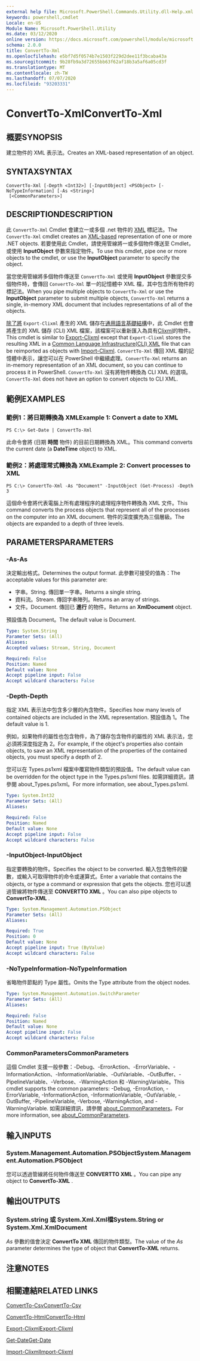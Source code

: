 ```yaml
---
external help file: Microsoft.PowerShell.Commands.Utility.dll-Help.xml
keywords: powershell,cmdlet
Locale: en-US
Module Name: Microsoft.PowerShell.Utility
ms.date: 03/12/2020
online version: https://docs.microsoft.com/powershell/module/microsoft.powershell.utility/convertto-xml?view=powershell-5.1&WT.mc_id=ps-gethelp
schema: 2.0.0
title: ConvertTo-Xml
ms.openlocfilehash: e5bf7d5f0574b7e1503f229d2dee11f3bcaba43a
ms.sourcegitcommit: 9b28fb9a3d72655bb63f62af18b3a5af6a05cd3f
ms.translationtype: MT
ms.contentlocale: zh-TW
ms.lasthandoff: 07/07/2020
ms.locfileid: "93203331"
---
```

# <span data-ttu-id="70edf-103">ConvertTo-Xml</span><span class="sxs-lookup"><span data-stu-id="70edf-103">ConvertTo-Xml</span></span>

## <span data-ttu-id="70edf-104">概要</span><span class="sxs-lookup"><span data-stu-id="70edf-104">SYNOPSIS</span></span>
<span data-ttu-id="70edf-105">建立物件的 XML 表示法。</span><span class="sxs-lookup"><span data-stu-id="70edf-105">Creates an XML-based representation of an object.</span></span>

## <span data-ttu-id="70edf-106">SYNTAX</span><span class="sxs-lookup"><span data-stu-id="70edf-106">SYNTAX</span></span>

```
ConvertTo-Xml [-Depth <Int32>] [-InputObject] <PSObject> [-NoTypeInformation] [-As <String>]
 [<CommonParameters>]
```

## <span data-ttu-id="70edf-107">DESCRIPTION</span><span class="sxs-lookup"><span data-stu-id="70edf-107">DESCRIPTION</span></span>

<span data-ttu-id="70edf-108">此 `ConvertTo-Xml` Cmdlet 會建立一或多個 .net 物件的 [XML](/dotnet/api/system.xml.xmldocument) 標記法。</span><span class="sxs-lookup"><span data-stu-id="70edf-108">The `ConvertTo-Xml` cmdlet creates an [XML-based](/dotnet/api/system.xml.xmldocument) representation of one or more .NET objects.</span></span> <span data-ttu-id="70edf-109">若要使用此 Cmdlet，請使用管線將一或多個物件傳送至 Cmdlet，或使用 **InputObject** 參數來指定物件。</span><span class="sxs-lookup"><span data-stu-id="70edf-109">To use this cmdlet, pipe one or more objects to the cmdlet, or use the **InputObject** parameter to specify the object.</span></span>

<span data-ttu-id="70edf-110">當您使用管線將多個物件傳送至 `ConvertTo-Xml` 或使用 **InputObject** 參數提交多個物件時，會傳回 `ConvertTo-Xml` 單一的記憶體中 XML 檔，其中包含所有物件的標記法。</span><span class="sxs-lookup"><span data-stu-id="70edf-110">When you pipe multiple objects to `ConvertTo-Xml` or use the **InputObject** parameter to submit multiple objects, `ConvertTo-Xml` returns a single, in-memory XML document that includes representations of all of the objects.</span></span>

<span data-ttu-id="70edf-111">[除了將](./Export-Clixml.md) `Export-Clixml` 產生的 XML 儲存在[通用語言基礎結構](https://www.ecma-international.org/publications/standards/Ecma-335.htm)中，此 Cmdlet 也會將產生的 XML 儲存 (CLI) XML 檔案，該檔案可以重新匯入為具有[Clixml](./Import-Clixml.md)的物件。</span><span class="sxs-lookup"><span data-stu-id="70edf-111">This cmdlet is similar to [Export-Clixml](./Export-Clixml.md) except that `Export-Clixml` stores the resulting XML in a [Common Language Infrastructure(CLI) XML](https://www.ecma-international.org/publications/standards/Ecma-335.htm) file that can be reimported as objects with [Import-Clixml](./Import-Clixml.md).</span></span> <span data-ttu-id="70edf-112">`ConvertTo-Xml` 傳回 XML 檔的記憶體中表示，讓您可以在 PowerShell 中繼續處理。</span><span class="sxs-lookup"><span data-stu-id="70edf-112">`ConvertTo-Xml` returns an in-memory representation of an XML document, so you can continue to process it in PowerShell.</span></span> <span data-ttu-id="70edf-113">`ConvertTo-Xml` 沒有將物件轉換為 CLI XML 的選項。</span><span class="sxs-lookup"><span data-stu-id="70edf-113">`ConvertTo-Xml` does not have an option to convert objects to CLI XML.</span></span>

## <span data-ttu-id="70edf-114">範例</span><span class="sxs-lookup"><span data-stu-id="70edf-114">EXAMPLES</span></span>

### <span data-ttu-id="70edf-115">範例1：將日期轉換為 XML</span><span class="sxs-lookup"><span data-stu-id="70edf-115">Example 1: Convert a date to XML</span></span>

```
PS C:\> Get-Date | ConvertTo-Xml
```

<span data-ttu-id="70edf-116">此命令會將 (日期 **時間** 物件) 的目前日期轉換為 XML。</span><span class="sxs-lookup"><span data-stu-id="70edf-116">This command converts the current date (a **DateTime** object) to XML.</span></span>

### <span data-ttu-id="70edf-117">範例2：將處理常式轉換為 XML</span><span class="sxs-lookup"><span data-stu-id="70edf-117">Example 2: Convert processes to XML</span></span>

```
PS C:\> ConvertTo-Xml -As "Document" -InputObject (Get-Process) -Depth 3
```

<span data-ttu-id="70edf-118">這個命令會將代表電腦上所有處理程序的處理程序物件轉換為 XML 文件。</span><span class="sxs-lookup"><span data-stu-id="70edf-118">This command converts the process objects that represent all of the processes on the computer into an XML document.</span></span> <span data-ttu-id="70edf-119">物件的深度擴充為三個層級。</span><span class="sxs-lookup"><span data-stu-id="70edf-119">The objects are expanded to a depth of three levels.</span></span>

## <span data-ttu-id="70edf-120">PARAMETERS</span><span class="sxs-lookup"><span data-stu-id="70edf-120">PARAMETERS</span></span>

### <span data-ttu-id="70edf-121">-As</span><span class="sxs-lookup"><span data-stu-id="70edf-121">-As</span></span>

<span data-ttu-id="70edf-122">決定輸出格式。</span><span class="sxs-lookup"><span data-stu-id="70edf-122">Determines the output format.</span></span>
<span data-ttu-id="70edf-123">此參數可接受的值為：</span><span class="sxs-lookup"><span data-stu-id="70edf-123">The acceptable values for this parameter are:</span></span>

- <span data-ttu-id="70edf-124">字串。</span><span class="sxs-lookup"><span data-stu-id="70edf-124">String.</span></span>
<span data-ttu-id="70edf-125">傳回單一字串。</span><span class="sxs-lookup"><span data-stu-id="70edf-125">Returns a single string.</span></span>
- <span data-ttu-id="70edf-126">資料流。</span><span class="sxs-lookup"><span data-stu-id="70edf-126">Stream.</span></span>
<span data-ttu-id="70edf-127">傳回字串陣列。</span><span class="sxs-lookup"><span data-stu-id="70edf-127">Returns an array of strings.</span></span>
- <span data-ttu-id="70edf-128">文件。</span><span class="sxs-lookup"><span data-stu-id="70edf-128">Document.</span></span>
<span data-ttu-id="70edf-129">傳回已 **進行** 的物件。</span><span class="sxs-lookup"><span data-stu-id="70edf-129">Returns an **XmlDocument** object.</span></span>

<span data-ttu-id="70edf-130">預設值為 Document。</span><span class="sxs-lookup"><span data-stu-id="70edf-130">The default value is Document.</span></span>

```yaml
Type: System.String
Parameter Sets: (All)
Aliases:
Accepted values: Stream, String, Document

Required: False
Position: Named
Default value: None
Accept pipeline input: False
Accept wildcard characters: False
```

### <span data-ttu-id="70edf-131">-Depth</span><span class="sxs-lookup"><span data-stu-id="70edf-131">-Depth</span></span>

<span data-ttu-id="70edf-132">指定 XML 表示法中包含多少層的內含物件。</span><span class="sxs-lookup"><span data-stu-id="70edf-132">Specifies how many levels of contained objects are included in the XML representation.</span></span> <span data-ttu-id="70edf-133">預設值為 1。</span><span class="sxs-lookup"><span data-stu-id="70edf-133">The default value is 1.</span></span>

<span data-ttu-id="70edf-134">例如，如果物件的屬性也包含物件，為了儲存包含物件的屬性的 XML 表示法，您必須將深度指定為 2。</span><span class="sxs-lookup"><span data-stu-id="70edf-134">For example, if the object's properties also contain objects, to save an XML representation of the properties of the contained objects, you must specify a depth of 2.</span></span>

<span data-ttu-id="70edf-135">您可以在 Types.ps1xml 檔案中覆寫物件類型的預設值。</span><span class="sxs-lookup"><span data-stu-id="70edf-135">The default value can be overridden for the object type in the Types.ps1xml files.</span></span> <span data-ttu-id="70edf-136">如需詳細資訊，請參閱 about_Types.ps1xml。</span><span class="sxs-lookup"><span data-stu-id="70edf-136">For more information, see about_Types.ps1xml.</span></span>

```yaml
Type: System.Int32
Parameter Sets: (All)
Aliases:

Required: False
Position: Named
Default value: None
Accept pipeline input: False
Accept wildcard characters: False
```

### <span data-ttu-id="70edf-137">-InputObject</span><span class="sxs-lookup"><span data-stu-id="70edf-137">-InputObject</span></span>

<span data-ttu-id="70edf-138">指定要轉換的物件。</span><span class="sxs-lookup"><span data-stu-id="70edf-138">Specifies the object to be converted.</span></span> <span data-ttu-id="70edf-139">輸入包含物件的變數，或輸入可取得物件的命令或運算式。</span><span class="sxs-lookup"><span data-stu-id="70edf-139">Enter a variable that contains the objects, or type a command or expression that gets the objects.</span></span> <span data-ttu-id="70edf-140">您也可以透過管線將物件傳送至 **CONVERTTO XML** 。</span><span class="sxs-lookup"><span data-stu-id="70edf-140">You can also pipe objects to **ConvertTo-XML** .</span></span>

```yaml
Type: System.Management.Automation.PSObject
Parameter Sets: (All)
Aliases:

Required: True
Position: 0
Default value: None
Accept pipeline input: True (ByValue)
Accept wildcard characters: False
```

### <span data-ttu-id="70edf-141">-NoTypeInformation</span><span class="sxs-lookup"><span data-stu-id="70edf-141">-NoTypeInformation</span></span>

<span data-ttu-id="70edf-142">省略物件節點的 Type 屬性。</span><span class="sxs-lookup"><span data-stu-id="70edf-142">Omits the Type attribute from the object nodes.</span></span>

```yaml
Type: System.Management.Automation.SwitchParameter
Parameter Sets: (All)
Aliases:

Required: False
Position: Named
Default value: None
Accept pipeline input: False
Accept wildcard characters: False
```

### <span data-ttu-id="70edf-143">CommonParameters</span><span class="sxs-lookup"><span data-stu-id="70edf-143">CommonParameters</span></span>

<span data-ttu-id="70edf-144">這個 Cmdlet 支援一般參數：-Debug、-ErrorAction、-ErrorVariable、-InformationAction、-InformationVariable、-OutVariable、-OutBuffer、-PipelineVariable、-Verbose、-WarningAction 和 -WarningVariable。</span><span class="sxs-lookup"><span data-stu-id="70edf-144">This cmdlet supports the common parameters: -Debug, -ErrorAction, -ErrorVariable, -InformationAction, -InformationVariable, -OutVariable, -OutBuffer, -PipelineVariable, -Verbose, -WarningAction, and -WarningVariable.</span></span> <span data-ttu-id="70edf-145">如需詳細資訊，請參閱 [about_CommonParameters](https://go.microsoft.com/fwlink/?LinkID=113216)。</span><span class="sxs-lookup"><span data-stu-id="70edf-145">For more information, see [about_CommonParameters](https://go.microsoft.com/fwlink/?LinkID=113216).</span></span>

## <span data-ttu-id="70edf-146">輸入</span><span class="sxs-lookup"><span data-stu-id="70edf-146">INPUTS</span></span>

### <span data-ttu-id="70edf-147">System.Management.Automation.PSObject</span><span class="sxs-lookup"><span data-stu-id="70edf-147">System.Management.Automation.PSObject</span></span>

<span data-ttu-id="70edf-148">您可以透過管線將任何物件傳送至 **CONVERTTO XML** 。</span><span class="sxs-lookup"><span data-stu-id="70edf-148">You can pipe any object to **ConvertTo-XML** .</span></span>

## <span data-ttu-id="70edf-149">輸出</span><span class="sxs-lookup"><span data-stu-id="70edf-149">OUTPUTS</span></span>

### <span data-ttu-id="70edf-150">System.string 或 System.Xml.Xml檔</span><span class="sxs-lookup"><span data-stu-id="70edf-150">System.String or System.Xml.XmlDocument</span></span>

<span data-ttu-id="70edf-151">*As* 參數的值會決定 **ConvertTo XML** 傳回的物件類型。</span><span class="sxs-lookup"><span data-stu-id="70edf-151">The value of the *As* parameter determines the type of object that **ConvertTo-XML** returns.</span></span>

## <span data-ttu-id="70edf-152">注意</span><span class="sxs-lookup"><span data-stu-id="70edf-152">NOTES</span></span>

## <span data-ttu-id="70edf-153">相關連結</span><span class="sxs-lookup"><span data-stu-id="70edf-153">RELATED LINKS</span></span>

[<span data-ttu-id="70edf-154">ConvertTo-Csv</span><span class="sxs-lookup"><span data-stu-id="70edf-154">ConvertTo-Csv</span></span>](ConvertTo-Csv.md)

[<span data-ttu-id="70edf-155">ConvertTo-Html</span><span class="sxs-lookup"><span data-stu-id="70edf-155">ConvertTo-Html</span></span>](ConvertTo-Html.md)

[<span data-ttu-id="70edf-156">Export-Clixml</span><span class="sxs-lookup"><span data-stu-id="70edf-156">Export-Clixml</span></span>](Export-Clixml.md)

[<span data-ttu-id="70edf-157">Get-Date</span><span class="sxs-lookup"><span data-stu-id="70edf-157">Get-Date</span></span>](Get-Date.md)

[<span data-ttu-id="70edf-158">Import-Clixml</span><span class="sxs-lookup"><span data-stu-id="70edf-158">Import-Clixml</span></span>](Import-Clixml.md)
